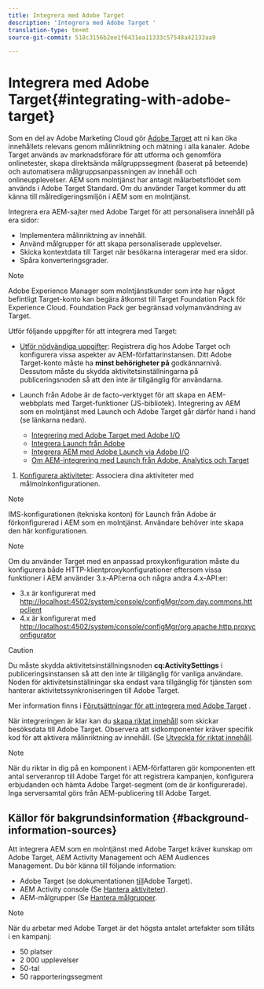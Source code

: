 ```yaml
---
title: Integrera med Adobe Target
description: 'Integrera med Adobe Target '
translation-type: tm+mt
source-git-commit: 518c3156b2ee1f6431ea11333c57548a42133aa9

---
```



# Integrera med Adobe Target{#integrating-with-adobe-target}

Som en del av Adobe Marketing Cloud gör [Adobe Target](http://www.adobe.com/solutions/testing-targeting/testandtarget.html) att ni kan öka innehållets relevans genom målinriktning och mätning i alla kanaler. Adobe Target används av marknadsförare för att utforma och genomföra onlinetester, skapa direktsända målgruppssegment (baserat på beteende) och automatisera målgruppsanpassningen av innehåll och onlineupplevelser. AEM som molntjänst har antagit målarbetsflödet som används i Adobe Target Standard. Om du använder Target kommer du att känna till målredigeringsmiljön i AEM som en molntjänst.

Integrera era AEM-sajter med Adobe Target för att personalisera innehåll på era sidor:

* Implementera målinriktning av innehåll.
* Använd målgrupper för att skapa personaliserade upplevelser.
* Skicka kontextdata till Target när besökarna interagerar med era sidor.
* Spåra konverteringsgrader.

>[!NOTE]
>
>Adobe Experience Manager som molntjänstkunder som inte har något befintligt Target-konto kan begära åtkomst till Target Foundation Pack för Experience Cloud.  Foundation Pack ger begränsad volymanvändning av Target.


Utför följande uppgifter för att integrera med Target:

* [Utför nödvändiga uppgifter](https://docs.adobe.com/content/help/en/experience-manager-65/administering/integration/target-requirements.html): Registrera dig hos Adobe Target och konfigurera vissa aspekter av AEM-författarinstansen. Ditt Adobe Target-konto måste ha **minst behörigheter på** godkännarnivå. Dessutom måste du skydda aktivitetsinställningarna på publiceringsnoden så att den inte är tillgänglig för användarna.

* Launch från Adobe är de facto-verktyget för att skapa en AEM-webbplats med Target-funktioner (JS-bibliotek). Integrering av AEM som en molntjänst med Launch och Adobe Target går därför hand i hand (se länkarna nedan).

   * [Integrering med Adobe Target med Adobe I/O](https://docs.adobe.com/content/help/en/experience-manager-65/administering/integration/integration-ims-adobe-io.html)
   * [Integrera Launch från Adobe](https://docs.adobe.com/content/help/en/experience-manager-learn/sites/integrations/adobe-launch-integration-tutorial-understand.html)
   * [Integrera AEM med Adobe Launch via Adobe I/O](https://helpx.adobe.com/experience-manager/using/aem_launch_adobeio_integration.html)
   * [Om AEM-integrering med Launch från Adobe, Analytics och Target](https://helpx.adobe.com/experience-manager/kt/integration/using/aem-launch-integration-tutorial-understand.html)

1. [Konfigurera aktiviteter](https://docs.adobe.com/content/help/en/experience-manager-65/authoring/personalization/activitylib.html): Associera dina aktiviteter med målmolnkonfigurationen.

>[!NOTE]
>
>IMS-konfigurationen (tekniska konton) för Launch från Adobe är förkonfigurerad i AEM som en molntjänst. Användare behöver inte skapa den här konfigurationen.

>[!NOTE]
>
>Om du använder Target med en anpassad proxykonfiguration måste du konfigurera både HTTP-klientproxykonfigurationer eftersom vissa funktioner i AEM använder 3.x-API:erna och några andra 4.x-API:er:
>
>* 3.x är konfigurerat med [http://localhost:4502/system/console/configMgr/com.day.commons.httpclient](http://localhost:4502/system/console/configMgr/com.day.commons.httpclient)
>* 4.x är konfigurerat med [http://localhost:4502/system/console/configMgr/org.apache.http.proxyconfigurator](http://localhost:4502/system/console/configMgr/org.apache.http.proxyconfigurator)
>



>[!CAUTION]
>
>Du måste skydda aktivitetsinställningsnoden **cq:ActivitySettings** i publiceringsinstansen så att den inte är tillgänglig för vanliga användare. Noden för aktivitetsinställningar ska endast vara tillgänglig för tjänsten som hanterar aktivitetssynkroniseringen till Adobe Target.
>
>Mer information finns i [Förutsättningar för att integrera med Adobe Target](https://docs.adobe.com/content/help/en/experience-manager-65/administering/integration/target-requirements.html#securing-the-activity-settings-node) .

När integreringen är klar kan du [skapa riktat innehåll](https://docs.adobe.com/content/help/en/experience-manager-65/authoring/personalization/content-targeting-touch.html) som skickar besöksdata till Adobe Target. Observera att sidkomponenter kräver specifik kod för att aktivera målinriktning av innehåll. (Se [Utveckla för riktat innehåll](https://docs.adobe.com/content/help/en/experience-manager-65/developing/personlization/target.html).

>[!NOTE]
>
>När du riktar in dig på en komponent i AEM-författaren gör komponenten ett antal serveranrop till Adobe Target för att registrera kampanjen, konfigurera erbjudanden och hämta Adobe Target-segment (om de är konfigurerade). Inga serversamtal görs från AEM-publicering till Adobe Target.

## Källor för bakgrundsinformation {#background-information-sources}

Att integrera AEM som en molntjänst med Adobe Target kräver kunskap om Adobe Target, AEM Activity Management och AEM Audiences Management. Du bör känna till följande information:

* Adobe Target (se dokumentationen [till](https://marketing.adobe.com/resources/help/en_US/target/)Adobe Target).
* AEM Activity console (Se [Hantera aktiviteter](https://docs.adobe.com/content/help/en/experience-manager-65/authoring/personalization/activitylib.html)).
* AEM-målgrupper (Se [Hantera målgrupper](https://docs.adobe.com/content/help/en/experience-manager-65/authoring/personalization/managing-audiences.html).

>[!NOTE]
>
>När du arbetar med Adobe Target är det högsta antalet artefakter som tillåts i en kampanj:
>
>* 50 platser
>* 2 000 upplevelser
>* 50-tal
>* 50 rapporteringssegment
>



